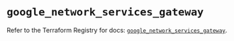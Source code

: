 # `google_network_services_gateway`

Refer to the Terraform Registry for docs: [`google_network_services_gateway`](https://registry.terraform.io/providers/hashicorp/google/6.19.0/docs/resources/network_services_gateway).
